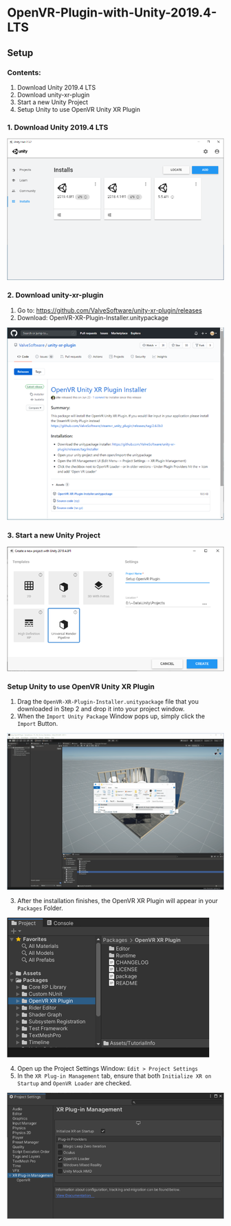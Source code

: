 # OpenVR-Plugin-with-Unity-2019.4-LTS

## Setup

### Contents:
1. Download Unity 2019.4 LTS
2. Download unity-xr-plugin
3. Start a new Unity Project
4. Setup Unity to use OpenVR Unity XR Plugin

### 1. Download Unity 2019.4 LTS

![](./img/installUnity2019.4.8f1.png)

### 2. Download unity-xr-plugin
1. Go to: https://github.com/ValveSoftware/unity-xr-plugin/releases
2. Download: OpenVR-XR-Plugin-Installer.unitypackage


![](./img/downloadOpenXRUnityXRPlugin.png)

### 3. Start a new Unity Project

![](./img/CreateNewURPProject.png)

### Setup Unity to use OpenVR Unity XR Plugin

1. Drag the `OpenVR-XR-Plugin-Installer.unitypackage` file that you downloaded in Step 2 and drop it into your project window.
2. When the `Import Unity Package` Window pops up, simply click the `Import` Button.

![](./img/InstallOpenVR.gif)

3. After the installation finishes, the OpenVR XR Plugin will appear in your `Packages` Folder.

![](./img/AfterInstallingPlugin.png)

4. Open up the Project Settings Window: `Edit > Project Settings`
5. In the `XR Plug-in Management` tab, ensure that both `Initialize XR on Startup` and `OpenVR Loader` are checked.

![](./img/ProjectSettings-XRPluginManagement.png)